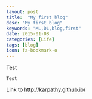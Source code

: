 ```yaml
---
layout: post
title:  "My first blog"
desc: "My first blog"
keywords: "ML,DL,blog,first"
date: 2015-01-08
categories: [Life]
tags: [blog]
icon: fa-bookmark-o
---
```


Test

```
Test
```

Link to http://karpathy.github.io/